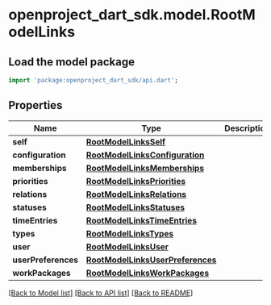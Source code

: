 # openproject_dart_sdk.model.RootModelLinks

## Load the model package
```dart
import 'package:openproject_dart_sdk/api.dart';
```

## Properties
Name | Type | Description | Notes
------------ | ------------- | ------------- | -------------
**self** | [**RootModelLinksSelf**](RootModelLinksSelf.md) |  | 
**configuration** | [**RootModelLinksConfiguration**](RootModelLinksConfiguration.md) |  | 
**memberships** | [**RootModelLinksMemberships**](RootModelLinksMemberships.md) |  | 
**priorities** | [**RootModelLinksPriorities**](RootModelLinksPriorities.md) |  | 
**relations** | [**RootModelLinksRelations**](RootModelLinksRelations.md) |  | 
**statuses** | [**RootModelLinksStatuses**](RootModelLinksStatuses.md) |  | 
**timeEntries** | [**RootModelLinksTimeEntries**](RootModelLinksTimeEntries.md) |  | 
**types** | [**RootModelLinksTypes**](RootModelLinksTypes.md) |  | 
**user** | [**RootModelLinksUser**](RootModelLinksUser.md) |  | 
**userPreferences** | [**RootModelLinksUserPreferences**](RootModelLinksUserPreferences.md) |  | 
**workPackages** | [**RootModelLinksWorkPackages**](RootModelLinksWorkPackages.md) |  | 

[[Back to Model list]](../README.md#documentation-for-models) [[Back to API list]](../README.md#documentation-for-api-endpoints) [[Back to README]](../README.md)


